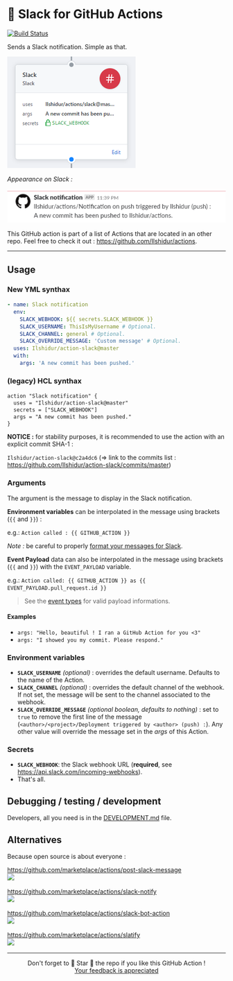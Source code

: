 # 🚀 Slack for GitHub Actions

[![Build Status][build-badge]][build-url]

Sends a Slack notification. Simple as that.

![GitHub Action](action.png "GitHub Action")

*Appearance on Slack :*

![Slack message](slack.png "Slack message")

This GitHub action is part of a list of Actions that are located in an other repo. Feel free to check it out : https://github.com/Ilshidur/actions.

<hr/>

## Usage

### New YML synthax

```yaml
- name: Slack notification
  env:
    SLACK_WEBHOOK: ${{ secrets.SLACK_WEBHOOK }}
    SLACK_USERNAME: ThisIsMyUsername # Optional.
    SLACK_CHANNEL: general # Optional.
    SLACK_OVERRIDE_MESSAGE: 'Custom message' # Optional.
  uses: Ilshidur/action-slack@master
  with:
    args: 'A new commit has been pushed.'
```

### (legacy) HCL synthax

```hcl
action "Slack notification" {
  uses = "Ilshidur/action-slack@master"
  secrets = ["SLACK_WEBHOOK"]
  args = "A new commit has been pushed."
}
```

**NOTICE :** for stability purposes, it is recommended to use the action with an explicit commit SHA-1 :

`Ilshidur/action-slack@c2a4dc6` (=> link to the commits list : https://github.com/Ilshidur/action-slack/commits/master)

### Arguments

The argument is the message to display in the Slack notification.

**Environment variables** can be interpolated in the message using brackets (`{{` and `}}`) :

e.g.: `Action called : {{ GITHUB_ACTION }}`

*Note :* be careful to properly [format your messages for Slack](https://api.slack.com/docs/message-formatting).

**Event Payload** data can also be interpolated in the message using brackets (`{{` and `}}`) with the `EVENT_PAYLOAD` variable.

e.g.: `Action called: {{ GITHUB_ACTION }} as {{ EVENT_PAYLOAD.pull_request.id }}`

> See the [event types](https://developer.github.com/v3/activity/events/types/) for valid payload informations.

#### Examples

* `args: "Hello, beautiful ! I ran a GitHub Action for you <3"`
* `args: "I showed you my commit. Please respond."`

### Environment variables

* **`SLACK_USERNAME`** *(optional)* : overrides the default username. Defaults to the name of the Action.
* **`SLACK_CHANNEL`** *(optional)* : overrides the default channel of the webhook. If not set, the message will be sent to the channel associated to the webhook.
* **`SLACK_OVERRIDE_MESSAGE`** *(optional boolean, defaults to nothing)* : set to `true` to remove the first line of the message (`<author>/<project>/Deployment triggered by <author> (push) :`). Any other value will override the message set in the *args* of this Action.

### Secrets

* **`SLACK_WEBHOOK`**: the Slack webhook URL (**required**, see https://api.slack.com/incoming-webhooks).
* That's all.

## Debugging / testing / development

Developers, all you need is in the [DEVELOPMENT.md](DEVELOPMENT.md) file.

## Alternatives

Because open source is about everyone :

https://github.com/marketplace/actions/post-slack-message <br/>
![](https://img.shields.io/github/stars/pullreminders/slack-action.svg?label=Stars&style=social)

https://github.com/marketplace/actions/slack-notify <br/>
![](https://img.shields.io/github/stars/rtCamp/action-slack-notify.svg?label=Stars&style=social)

https://github.com/marketplace/actions/slack-bot-action <br/>
![](https://img.shields.io/github/stars/krider2010/slack-bot-action.svg?label=Stars&style=social)

https://github.com/marketplace/actions/slatify <br/>
![](https://img.shields.io/github/stars/homoluctus/slatify.svg?label=Stars&style=social)

<hr/>

<p align="center">
  Don't forget to 🌟 Star 🌟 the repo if you like this GitHub Action !<br/>
  <a href="https://github.com/Ilshidur/action-slack/issues/new">Your feedback is appreciated</a>
</p>

[build-badge]: https://img.shields.io/endpoint.svg?url=https%3A%2F%2Factions-badge.atrox.dev%2FIlshidur%2Faction-slack%2Fbadge&style=flat
[build-url]: https://actions-badge.atrox.dev/Ilshidur/action-slack/goto
